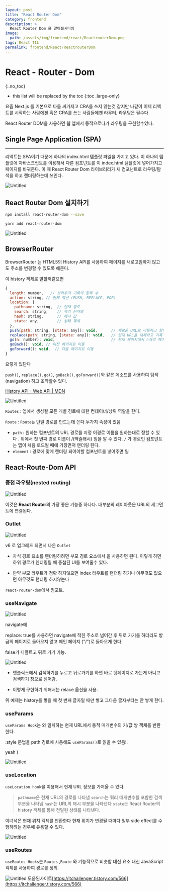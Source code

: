 ```yaml
---
layout: post
title: "React Router Dom"
category: frontend
description: >
  React Router Dom 을 알아봅시다잉
image:
  path: /assets/img/frontend/react/ReactrouterDom.png
tags: React TIL
permalink: frontend/React/ReactrouterDom
---
```

<!--more-->

# React - Router - Dom
{:.no_toc}

* this list will be replaced by the toc
{:toc .large-only}

요즘 Next.js 를 기본으로 다들 써가지고 CRA를 쓰지 않는것 같지만 나같이 이제 리액트를 시작하는 사람에겐 혹은 CRA를 쓰는 사람들에겐 라우터, 라우팅은 필수다

React Router DOM을 사용하면 웹 앱에서 동적으로다가 라우팅을 구현할수있다.

## Single Page Application (SPA)

---

리액트는 SPA이기 때문에 하나의 index.html 템플릿 파일을 가지고 있다. 이 하나의 템플릿에 자바스크립트를 이용해서 다른 컴포넌트를 이 index.html 템플릿에 넣어가지고 페이지를 바꿔준다. 이 때 React Router Dom 라이브러리가 새 컴포넌트로 라우팅/탐색을 하고 렌더링하는데 쓰인다.

![Untitled](assets/img/frontend/react/route1.png)

## React Router Dom 설치하기

```bash
npm install react-router-dom --save

yarn add react-router-dom
```

![Untitled](assets/img/frontend/react/route2.png)

## BrowserRouter

BrowserRouter 는 HTML5의 History API를 사용하여 페이지를 새로고침하지 않고도 주소를 변경할 수 있도록 해준다.

이 history 객체로 말할꺼같으면

```js
{
  length: number,   // 브라우저 기록의 항목 수
  action: string, // 현재 액션 (PUSH, REPLACE, POP)
  location: {
    pathname: string,  // 현재 경로
    search: string,    // 쿼리 문자열
    hash: string,      // 해시 값
    state: any,        // 상태 객체
  },
  push(path: string, [state: any]): void,      // 새로운 URL로 이동하고 항목 추가
  replace(path: string, [state: any]): void,   // 현재 URL을 대체하고 기록 수정
  go(n: number): void,                         // 현재 페이지에서 n개의 페이지 전/후로 이동
  goBack(): void, // 이전 페이지로 이동
  goForward(): void,  // 다음 페이지로 이동
}
```

요렇게 있단다

`push()`, `replace()`, `go()`, `goBack()`, `goForward()`와 같은 메소드를 사용하여 탐색(navigation) 하고 조작할수 있다.

[History API - Web API | MDN](https://developer.mozilla.org/ko/docs/Web/API/History_API)

![Untitled](assets/img/frontend/react/route3.png)

`Routes` : 앱에서 생성될 모든 개별 경로에 대한 컨테이너/상위 역할을 한다.

`Route` : `Route는` 단일 경로를 만드는데 쓴다.두가지 속성이 있음

- `path` : 원하는 컴포넌트의 URL 경로를 지정 이경로 이름을 원하는대로 정할 수 있다 . 위에서 첫 번째 경로 이름이 /(백슬래시) 임을 알 수 있다. `/` 가 경로인 컴포넌트는 앱이 처음 로드될 때에 가장먼저 랜더링 된다.
- `element` : 경로에 맞게 랜더링 되어야할 컴포넌트를 넣어주면 됨

## **React-Route-Dom API**

### **중첩 라우팅(nested routing)**

![Untitled](assets/img/frontend/react/route4.png)

이것은 **React Router**의 가장 좋은 기능중 하나다. 대부분의 레이아웃은 URL의 세그먼트에 연결된다.

### **Outlet**

![Untitled](assets/img/frontend/react/route5.png)

v6 로 업그레드 되면서 나온 `Outlet`

- 자식 경로 요소를 렌더링하려면 부모 경로 요소에서 <Outlet>을 사용하면 된다. 이렇게 하면 하위 경로가 렌더링될 때 중첩된 UI를 보여줄수 있다.

- 만약 부모 라우트가 정확 하지않으면 index 라우트를 랜더링 하거나 아무것도 없으면 아무것도 랜더링 하지않는다

`react-router-dom`에서 임포트.

### **useNavigate**

![Untitled](assets/img/frontend/react/route6.png)

navigate에

replace: true를 사용하면 navigate에 적힌 주소로 넘어간 후 뒤로 가기를 하더라도 방금의 페이지로 돌아오지 않고 메인 페이지 ("/")로 돌아오게 한다.

false가 디폴트고 뒤로 가기 가능.

![Untitled](assets/img/frontend/react/route7.png)

- 넷플릭스에서 검색하기를 누르고 뒤로가기를 하면 바로 뒷페이지로 가는게 아니고 검색하기 창으로 넘어감.

- 이렇게 구현하기 위해서는 relace 옵션을 사용.

위 예제는 history를 쌓을 때 첫 번째 글자일 때만 쌓고 그다음 글자부터는 안 쌓게 한다.

### **useParams**

`useParams Hook`는 <Route path>와 일치하는 현재 URL에서 동적 매개변수의 키/값 쌍 객체를 반환한다.

:style 문법을 path 경로에 사용해도 `useParams()`로 읽을 수 있음!.

yeah )

![Untitled](assets/img/frontend/react/route8.png)

### **useLocation**

`useLocation hook`을 이용해서 현재 URL 정보를 가져올 수 있다.

> `pathname`은 현재 URL의 경로를 나타냄
> `search`는 쿼리 매개변수를 포함한 검색 부분을 나타냄
> `hash`는 URL의 해시 부분을 나타낸다
> `state`는 React Router의 history 객체를 통해 전달된 상태를 나타낸다.

이녀석은 현재 위치 객체를 반환한다 현재 위치가 변경될 때마다 일부 side effect를 수행하려는 경우에 유용할 수 있다.

![Untitled](assets/img/frontend/react/route9.png)

### **useRoutes**

`useRoutes Hooks`는 `Routes` ,`Route` 와 기능적으로 비슷함 대신 요소 대신 JavaScript 객체를 사용하여 경로를 정의.

![Untitled](assets/img/frontend/react/route10.png)
도움된사이트[https://itchallenger.tistory.com/566](https://itchallenger.tistory.com/566)
